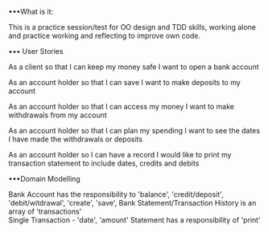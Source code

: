 •••What is it:

This is a practice session/test for OO design and TDD skills, working alone and practice working and reflecting to improve own code.

••• User Stories

As a client
so that I can keep my money safe
I want to open a bank account

As an account holder
so that I can save
I want to make deposits to my account

As an account holder
so that I can access my money
I want to make withdrawals from my account

As an account holder
so that I can plan my spending
I want to see the dates I have made the withdrawals or deposits

As an account holder
so I can have a record
I would like to print my transaction statement to include dates, credits and debits



•••Domain Modelling

Bank Account has the responsibility to 'balance', 'credit/deposit', 'debit/witdrawal', 'create', 'save', 
Bank Statement/Transaction History is an array of 'transactions'  
Single Transaction - 'date', 'amount'
Statement has a responsibility of 'print'
